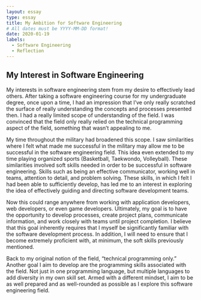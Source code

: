 ```yaml
---
layout: essay
type: essay
title: My Ambition for Software Engineering
# All dates must be YYYY-MM-DD format!
date: 2020-01-19
labels:
  - Software Engineering
  - Reflection
---
```


## My Interest in Software Engineering

My interests in software engineering stem from my desire to effectively lead others.  After taking a software engineering course for my undergraduate degree, once upon a time, I had an impression that I’ve only really scratched the surface of really understanding the concepts and processes presented then.  I had a really limited scope of understanding of the field.  I was convinced that the field only really relied on the technical programming aspect of the field, something that wasn’t appealing to me.

My time throughout the military had broadened this scope.  I saw similarities where I felt what made me successful in the military may allow me to be successful in the software engineering field.  This idea even extended to my time playing organized sports (Basketball, Taekwondo, Volleyball).  These similarities involved soft skills needed in order to be successful in software engineering.  Skills such as being an effective communicator, working well in teams, attention to detail, and problem solving.  These skills, in which I felt I had been able to sufficiently develop, has led me to an interest in exploring the idea of effectively guiding and directing software development teams.         

Now this could range anywhere from working with application developers, web developers, or even game developers.  Ultimately, my goal is to have the opportunity to develop processes, create project plans, communicate information, and work closely with teams until project completion.  I believe that this goal inherently requires that I myself be significantly familiar with the software development process.  In addition, I will need to ensure that I become extremely proficient with, at minimum, the soft skills previously mentioned.  

Back to my original notion of the field, “technical programming only.”  Another goal I aim to develop are the programming skills associated with the field.  Not just in one programming language, but multiple languages to add diversity in my own skill set.  Armed with a different mindset, I aim to be as well prepared and as well-rounded as possible as I explore this software engineering field. 

